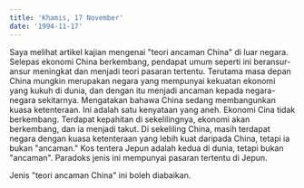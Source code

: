 ```yaml
---
title: 'Khamis, 17 November'
date: '1994-11-17'
---
```


Saya melihat artikel kajian mengenai "teori ancaman China" di luar negara. Selepas ekonomi China berkembang, pendapat umum seperti ini beransur-ansur meningkat dan menjadi teori pasaran tertentu. Terutama masa depan China mungkin merupakan negara yang mempunyai kekuatan ekonomi yang kukuh di dunia, dan dengan itu menjadi ancaman kepada negara-negara sekitarnya. Mengatakan bahawa China sedang membangunkan kuasa ketenteraan. Ini adalah satu kenyataan yang aneh. Ekonomi Cina tidak berkembang. Terdapat kepahitan di sekelilingnya, ekonomi akan berkembang, dan ia menjadi takut. Di sekeliling China, masih terdapat negara dengan kuasa ketenteraan yang lebih kuat daripada China, tetapi ia bukan "ancaman." Kos tentera Jepun adalah kedua di dunia, tetapi bukan "ancaman". Paradoks jenis ini mempunyai pasaran tertentu di Jepun.

Jenis "teori ancaman China" ini boleh diabaikan.

